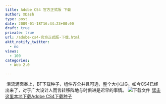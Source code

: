 ```yaml
---
title: Adobe CS4 官方正式版 下载
author: XDash
type: post
date: 2009-01-18T16:44:23+00:00
draft: true
private: true
url: /adobe-cs4-官方正式版-下载.html
aktt_notify_twitter:
  - no
views:
  - 100
categories:
  - Web 2.0

---
```

<img decoding="async" src="attachments/month_0901/5200911904054.jpg" border="0" alt="" />  
泪流满面奉上，BT下载种子，组件齐全并且可选，整个大小过G。如今CS4已经出来了，对于广大设计人而言转移阵地与时俱进是迟早的事情。  
<img decoding="async" src="images/download.gif" alt="下载文件" style="margin:0px 2px -4px 0px" /> <a href="attachments/month_0901/4200911904344.rar" target="_blank">猛击这里本地下载Adobe CS4下载种子</a>